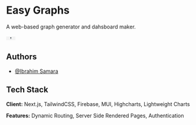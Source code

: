 # Easy Graphs

A web-based graph generator and dahsboard maker. 

<img src="https://github.com/IbrahimSam96/EasyGraphs/blob/main/public/Logo.png" width="25">

## Authors

- [@Ibrahim Samara](https://www.github.com/Ibrahimsam96)


## Tech Stack

**Client:** Next.js, TailwindCSS, Firebase, MUI, Highcharts, Lightweight Charts

**Features:** Dynamic Routing, Server Side Rendered Pages, Authentication   


